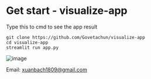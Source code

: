 # Get start - visualize-app
Type this to cmd to see the app result
```
git clone https://github.com/Govetachun/visualize-app
cd visualize-app
streamlit run app.py
```
![image](https://user-images.githubusercontent.com/78164216/202835314-cff65a79-17a1-4936-a8d1-67e7faa99f1c.png)

Email: xuanbach1809@gmail.com
